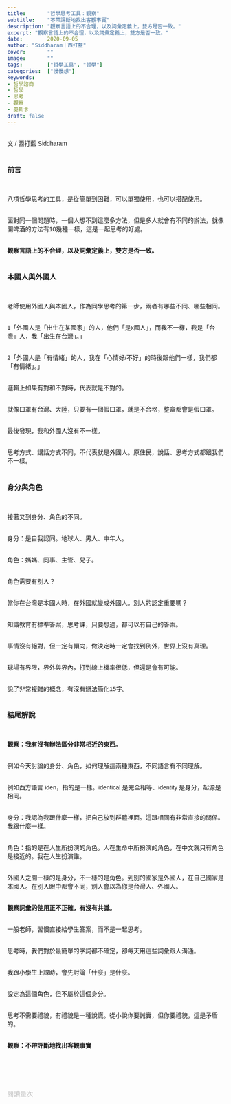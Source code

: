 ```yaml
---
title:       "哲學思考工具：觀察"
subtitle:    "不帶評斷地找出客觀事實"
description: "觀察言語上的不合理，以及詞彙定義上，雙方是否一致。"
excerpt: "觀察言語上的不合理，以及詞彙定義上，雙方是否一致。"
date:        2020-09-05
author: "Siddharam｜西打藍"
cover:       ""
image:       ""
tags:        ["哲學工具", "哲學"]
categories:  ["慢慢想"]
keywords:
- 哲學諮商
- 哲學
- 思考
- 觀察
- 奧斯卡
draft: false
---
```


<article style="font-family: 'Noto Sans TC', '微軟正黑體', sans-serif; font-weight: 300;">

<br>文 / 西打藍 Siddharam<br><br>

<h3 class="article-h1-color">前言</h3><br>

八項哲學思考的工具，是從簡單到困難，可以單獨使用，也可以搭配使用。<br><br>

面對同一個問題時，一個人想不到這麼多方法，但是多人就會有不同的辦法，就像開啤酒的方法有10幾種一樣，這是一起思考的好處。<br><br>

<b>觀察言語上的不合理，以及詞彙定義上，雙方是否一致。</b><br><br>

<h3 class="article-h1-color">本國人與外國人</h3><br>

老師使用外國人與本國人，作為同學思考的第一步，兩者有哪些不同、哪些相同。<br><br>

1「外國人是「出生在某國家」的人，他們「是x國人」，而我不一樣，我是「台灣」人，我「出生在台灣」。」<br><br>

2「外國人是「有情緒」的人，我在「心情好/不好」的時後跟他們一樣，我們都「有情緒」。」<br><br>

邏輯上如果有對和不對時，代表就是不對的。<br><br>

就像口罩有台灣、大陸，只要有一個假口罩，就是不合格，整盒都會是假口罩。<br><br>

最後發現，我和外國人沒有不一樣。<br><br>

思考方式、講話方式不同，不代表就是外國人。原住民，說話、思考方式都跟我們不一樣。<br><br>


<h3 class="article-h1-color">身分與角色</h3><br>

接著又到身分、角色的不同。<br><br>

身分：是自我認同。地球人、男人、中年人。<br><br>

角色：媽媽、同事、主管、兒子。<br><br>

角色需要有別人？<br><br>

當你在台灣是本國人時，在外國就變成外國人。別人的認定重要嗎？<br><br>

知識教育有標準答案，思考課，只要想過，都可以有自己的答案。<br><br>

事情沒有絕對，但一定有傾向，做決定時一定會找到例外，世界上沒有真理。<br><br>

球場有界限，界外與界內，打到線上機率很低，但還是會有可能。<br><br>

說了非常複雜的概念，有沒有辦法簡化15字。<br><br>

<h3 class="article-h1-color">結尾解說</h3><br>

<b>觀察：我有沒有辦法區分非常相近的東西。</b><br><br>

例如今天討論的身分、角色，如何理解這兩種東西，不同語言有不同理解。<br><br>

例如西方語言 iden，指的是一樣。identical 是完全相等、identity 是身分，起源是相同。<br><br>

身分：我認為我跟什麼一樣，把自己放到群體裡面。這跟相同有非常直接的關係。我跟什麼一樣。<br><br>

角色：指的是在人生所扮演的角色。人在生命中所扮演的角色，在中文就只有角色是接近的。我在人生扮演誰。<br><br>

外國人之間一樣的是身分，不一樣的是角色。到別的國家是外國人，在自己國家是本國人。在別人眼中都會不同，別人會以為你是台灣人、外國人。<br><br>

<b>觀察詞彙的使用正不正確，有沒有共識。</b><br><br>

一般老師，習慣直接給學生答案，而不是一起思考。<br><br>

思考時，我們對於最簡單的字詞都不確定，卻每天用這些詞彙跟人溝通。<br><br>

我跟小學生上課時，會先討論「什麼」是什麼。<br><br>

設定為這個角色，但不屬於這個身分。<br><br>

思考不需要禮貌，有禮貌是一種說謊。從小說你要誠實，但你要禮貌，這是矛盾的。<br><br>

<b>觀察：不帶評斷地找出客觀事實</b><br><br>



<br><br><br>

</article>

<div style="color: #bfbfbf; font-size: 15px;" id="busuanzi_container_page_pv">
  閱讀量<span id="busuanzi_value_page_pv"></span>次
</div>

<script src="../../js/post.js"></script>




